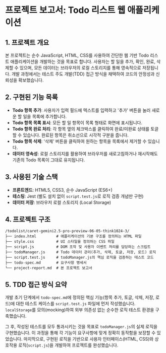 # 프로젝트 보고서: Todo 리스트 웹 애플리케이션

## 1. 프로젝트 개요
본 프로젝트는 순수 JavaScript, HTML, CSS를 사용하여 간단한 웹 기반 Todo 리스트 애플리케이션을 개발하는 것을 목표로 합니다. 사용자는 할 일을 추가, 확인, 완료, 삭제할 수 있으며, 모든 데이터는 브라우저의 로컬 스토리지를 통해 영속적으로 저장됩니다. 개발 과정에서는 테스트 주도 개발(TDD) 접근 방식을 채택하여 코드의 안정성과 신뢰성을 확보했습니다.

## 2. 구현된 기능 목록
*   **Todo 항목 추가**: 사용자가 입력 필드에 텍스트를 입력하고 '추가' 버튼을 눌러 새로운 할 일을 목록에 추가합니다.
*   **Todo 항목 목록 표시**: 모든 할 일 항목이 목록 형태로 화면에 표시됩니다.
*   **Todo 항목 완료 처리**: 각 항목 옆의 체크박스를 클릭하여 완료/미완료 상태를 토글할 수 있습니다. 완료된 항목은 취소선으로 시각적 구분을 줍니다.
*   **Todo 항목 삭제**: '삭제' 버튼을 클릭하여 원하는 항목을 목록에서 제거할 수 있습니다.
*   **데이터 영속성**: 로컬 스토리지를 활용하여 브라우저를 새로고침하거나 재시작해도 기존의 Todo 목록이 그대로 유지됩니다.

## 3. 사용된 기술 스택
*   **프론트엔드**: HTML5, CSS3, 순수 JavaScript (ES6+)
*   **테스팅**: Jest (별도 설치 없이 `script.test.js`로 로직 검증 개념만 구현)
*   **데이터 저장**: 브라우저 로컬 스토리지 (Local Storage)

## 4. 프로젝트 구조
```
/todolist/caret-gemini2.5-pro-preview-06-05-think1024-3/
├── index.html         # 애플리케이션의 기본 구조를 정의하는 HTML 파일
├── style.css          # UI 스타일을 정의하는 CSS 파일
├── script.js          # DOM 조작 및 사용자 이벤트 처리를 담당하는 스크립트
├── todoManager.js     # Todo 데이터 관리(추가, 삭제, 토글, 저장, 로드) 로직
├── script.test.js     # todoManager.js의 핵심 로직을 검증하는 테스트 코드
├── todo-spec.md       # 요구사항 명세서
└── project-report.md  # 본 프로젝트 보고서
```

## 5. TDD 접근 방식 요약
개발 초기 단계에서 `todo-spec.md`에 정의된 핵심 기능(항목 추가, 토글, 삭제, 저장, 로드)에 대한 테스트 케이스를 `script.test.js` 파일에 먼저 작성했습니다. `localStorage`를 모의(mocking)하여 외부 의존성 없는 순수한 로직 테스트 환경을 구축했습니다.

그 후, 작성된 테스트를 모두 통과시키는 것을 목표로 `todoManager.js`의 실제 로직을 구현했습니다. 이 과정을 통해 각 기능이 요구사항에 맞게 정확히 동작함을 보장할 수 있었습니다. 마지막으로, 구현된 로직을 기반으로 사용자 인터페이스(HTML, CSS)와 상호작용 로직(`script.js`)을 개발하여 프로젝트를 완성했습니다.
